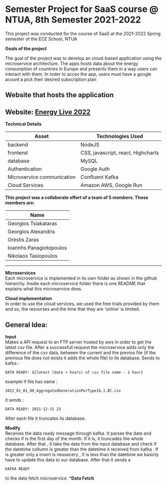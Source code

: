 # **Semester Project for SaaS course @ NTUA, 8th Semester 2021-2022**

This project was conducted for the course of SaaS at the 2021-2022 Spring semester of the ECE School, NTUA

**Goals of the project**

The goal of the project was to develop an cloud-based application using the microservice architecture. The apps hosts data about the energy consumption of countries in Europe and presents them in a way users can interact with them.
In order to acces the app, users must have a google acount a pick their desired subscription plan

## **Website that hosts the application** 

## Website: [Energy Live 2022](https://master.d1eqcvae5rwrd.amplifyapp.com/) 



**Technical Details**

| Asset                       | Technologies Used |
|-----------------------------| ----------- |
| backend                     | NodeJS |
| frontend                    | CSS, javascript, react, Highcharts |
| database                    | MySQL |
| Authentication              | Google Auth |
| Microservice communication  |Confluent Kafka|
| Cloud Services              |Amazon AWS, Google Run|


**This project was a collaborate effort of a team of 5 members. Those members are:**

| Name|
| ----- |
| Georgios Tsiakataras|
| Georgios Alexandris|
| Orestis Zaras|
| Ioannhs Panagiotopoulos|
| Nikolaos Tasiopoulos|

---
**Microservices** <br>
Each microservice is implemented in its own folder as shown in the github hierarchy. Inside each microservice folder there is one README that explains what this microservice does.

**Cloud implementation** <br>
In order to use the cloud services, we used the free trials provided by them and so, the resourses and the time that they are 'online' is limited.

## General Idea:

**Input** <br>
Makes a API request to an FTP server hosted by aws in order to get the latest csv file. After a successfull request the microservice adds only the difference of the csv data, between the current and the previos file (if the previous file does not exists it adds the whole file) to its database. Sends to kafka : 
``` 
DATA READY: ${latest (date + hours) of csv file name - 1 hour} 
```
example if file has name :
```
2022_01_01_00_AggregatedGenerationPerType16.1.BC.csv
```
it sends :
``` 
DATA READY: 2021-12-31 23 
```
After each file it truncates its database.

**Modify**<br>
Receives the data ready message through kafka. It parses the date and checks if is the first day of the month. If it is, it truncades the whole database.
After that , it take the data from the input database and check if the datetime collumn is greater than the datetime it received from kafka .
If is greater only a insert is nessecery , if is less than the datetime we basicly have to update this data to our database. After that it sends a 
```
KAFKA READY 
```
to the data fetch microservice.
***Data Fetch** <br>



